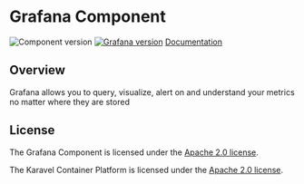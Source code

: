 # Grafana Component

![Component version](https://img.shields.io/badge/dynamic/yaml?color=blue&label=component+version&query=$.entries.grafana[0].version&url=https%3A%2F%2Frepository.platform.karavel.io%2Funstable%2Findex.yaml&style=for-the-badge)
[![Grafana version](https://img.shields.io/badge/dynamic/yaml?color=blue&label=grafana+version&query=$.entries.grafana[0].appVersion&url=https%3A%2F%2Frepository.platform.karavel.io%2Funstable%2Findex.yaml&style=for-the-badge)](https://grafana.com)
[Documentation](https://docs.karavel.io/components/grafana)

## Overview

Grafana allows you to query, visualize, alert on and understand your metrics no matter where they are stored

## License

The Grafana Component is licensed under the [Apache 2.0 license](LICENSE).

The Karavel Container Platform is licensed under the [Apache 2.0 license](https://github.com/projectkaravel/platform/blob/main/LICENSE).
